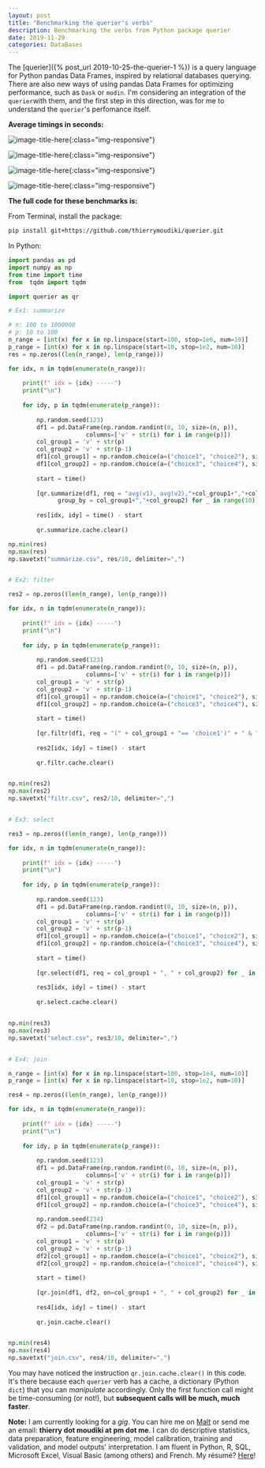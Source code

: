 ```yaml
---
layout: post
title: "Benchmarking the querier's verbs"
description: Benchmarking the verbs from Python package querier
date: 2019-11-29
categories: DataBases
---
```


The [querier]({% post_url 2019-10-25-the-querier-1 %}) is a query language for Python pandas Data Frames, inspired by relational databases querying. There are also new ways of using pandas Data Frames for optimizing performance, such as `Dask` or `modin`. I'm considering an  integration of the `querier`with them, and the first step in this direction, was for me to understand the `querier`'s perfomance itself.


__Average timings in seconds:__

![image-title-here]({{base}}/images/2019-11-29/2019-11-29-image1.png){:class="img-responsive"}

![image-title-here]({{base}}/images/2019-11-29/2019-11-29-image2.png){:class="img-responsive"}

![image-title-here]({{base}}/images/2019-11-29/2019-11-29-image3.png){:class="img-responsive"}

![image-title-here]({{base}}/images/2019-11-29/2019-11-29-image4.png){:class="img-responsive"}

__The full code for these benchmarks is:__


From Terminal, install the package:

```bash
pip install git+https://github.com/thierrymoudiki/querier.git
```

In Python: 

```python
import pandas as pd
import numpy as np
from time import time
from  tqdm import tqdm

import querier as qr

# Ex1: summarize

# n: 100 to 1000000
# p: 10 to 100
n_range = [int(x) for x in np.linspace(start=100, stop=1e6, num=10)]
p_range = [int(x) for x in np.linspace(start=10, stop=1e2, num=10)]
res = np.zeros((len(n_range), len(p_range)))

for idx, n in tqdm(enumerate(n_range)):
    
    print(f" idx = {idx} -----")
    print("\n")
    
    for idy, p in tqdm(enumerate(p_range)):
    
        np.random.seed(123)
        df1 = pd.DataFrame(np.random.randint(0, 10, size=(n, p)), 
                      columns=['v' + str(i) for i in range(p)])
        col_group1 = 'v' + str(p)
        col_group2 = 'v' + str(p-1)
        df1[col_group1] = np.random.choice(a=("choice1", "choice2"), size=n)
        df1[col_group2] = np.random.choice(a=("choice3", "choice4"), size=n)
        
        start = time()
        
        [qr.summarize(df1, req = "avg(v1), avg(v2),"+col_group1+","+col_group2, 
              group_by = col_group1+","+col_group2) for _ in range(10)]                
        
        res[idx, idy] = time() - start
        
        qr.summarize.cache.clear()

np.min(res)
np.max(res)
np.savetxt("summarize.csv", res/10, delimiter=",")


# Ex2: filter

res2 = np.zeros((len(n_range), len(p_range)))

for idx, n in tqdm(enumerate(n_range)):
    
    print(f" idx = {idx} -----")
    print("\n")
    
    for idy, p in tqdm(enumerate(p_range)):
    
        np.random.seed(123)
        df1 = pd.DataFrame(np.random.randint(0, 10, size=(n, p)), 
                      columns=['v' + str(i) for i in range(p)])
        col_group1 = 'v' + str(p)
        col_group2 = 'v' + str(p-1)
        df1[col_group1] = np.random.choice(a=("choice1", "choice2"), size=n)
        df1[col_group2] = np.random.choice(a=("choice3", "choice4"), size=n)
        
        start = time()
        
        [qr.filtr(df1, req = "(" + col_group1 + "== 'choice1')" + " & " + "(" + col_group2 + "== 'choice4')") for _ in range(10)]                
        
        res2[idx, idy] = time() - start
        
        qr.filtr.cache.clear()


np.min(res2)
np.max(res2)
np.savetxt("filtr.csv", res2/10, delimiter=",")


# Ex3: select

res3 = np.zeros((len(n_range), len(p_range)))

for idx, n in tqdm(enumerate(n_range)):
    
    print(f" idx = {idx} -----")
    print("\n")
    
    for idy, p in tqdm(enumerate(p_range)):
    
        np.random.seed(123)
        df1 = pd.DataFrame(np.random.randint(0, 10, size=(n, p)), 
                      columns=['v' + str(i) for i in range(p)])
        col_group1 = 'v' + str(p)
        col_group2 = 'v' + str(p-1)
        df1[col_group1] = np.random.choice(a=("choice1", "choice2"), size=n)
        df1[col_group2] = np.random.choice(a=("choice3", "choice4"), size=n)
        
        start = time()
        
        [qr.select(df1, req = col_group1 + ", " + col_group2) for _ in range(10)]                
        
        res3[idx, idy] = time() - start
        
        qr.select.cache.clear()


np.min(res3)
np.max(res3)
np.savetxt("select.csv", res3/10, delimiter=",")


# Ex4: join

n_range = [int(x) for x in np.linspace(start=100, stop=1e4, num=10)]
p_range = [int(x) for x in np.linspace(start=10, stop=1e2, num=10)]

res4 = np.zeros((len(n_range), len(p_range)))

for idx, n in tqdm(enumerate(n_range)):
    
    print(f" idx = {idx} -----")
    print("\n")
    
    for idy, p in tqdm(enumerate(p_range)):
    
        np.random.seed(123)
        df1 = pd.DataFrame(np.random.randint(0, 10, size=(n, p)), 
                      columns=['v' + str(i) for i in range(p)])
        col_group1 = 'v' + str(p)
        col_group2 = 'v' + str(p-1)
        df1[col_group1] = np.random.choice(a=("choice1", "choice2"), size=n)
        df1[col_group2] = np.random.choice(a=("choice3", "choice4"), size=n)
        
        np.random.seed(234)
        df2 = pd.DataFrame(np.random.randint(0, 10, size=(n, p)), 
                      columns=['v' + str(i) for i in range(p)])
        col_group1 = 'v' + str(p)
        col_group2 = 'v' + str(p-1)
        df2[col_group1] = np.random.choice(a=("choice1", "choice2"), size=n)
        df2[col_group2] = np.random.choice(a=("choice3", "choice4"), size=n)
        
        start = time()
        
        [qr.join(df1, df2, on=col_group1 + ", " + col_group2) for _ in range(10)]                
        
        res4[idx, idy] = time() - start
        
        qr.join.cache.clear()


np.min(res4)
np.max(res4)
np.savetxt("join.csv", res4/10, delimiter=",")
```

You may have noticed the instruction `qr.join.cache.clear()` in this code. It's there because each `querier` verb has a cache, a dictionary (Python `dict`) that you can _manipulate_ accordingly. Only the first function call might be time-consuming (or not!), but __subsequent calls will be much, much faster__. 

__Note:__ I am currently looking for a _gig_. You can hire me on [Malt](https://www.malt.fr/profile/thierrymoudiki) or send me an email: __thierry dot moudiki at pm dot me__. I can do descriptive statistics, data preparation, feature engineering, model calibration, training and validation, and model outputs' interpretation. I am fluent in Python, R, SQL, Microsoft Excel, Visual Basic (among others) and French. My résumé? [Here]({{base}}/cv/thierry-moudiki.pdf)!





